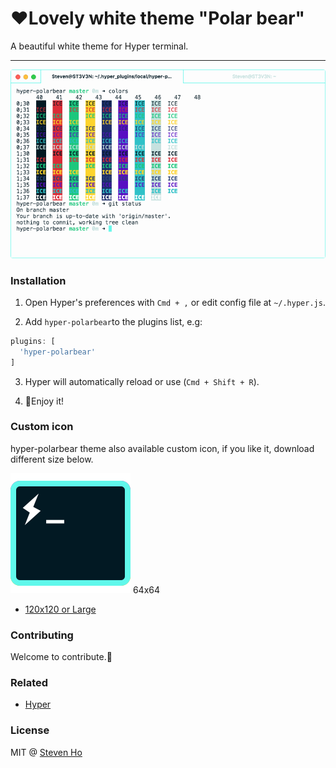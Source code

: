 # ❤️Lovely white theme "Polar bear"

A beautiful white theme for Hyper terminal.

---

![Screenshot](/img/Screenshot.png?raw=true "hyper-polarbear theme screenshot")

### Installation

1. Open Hyper's preferences with `Cmd + ,` or edit config file at `~/.hyper.js`.

2. Add `hyper-polarbear`to the plugins list, e.g:

  ```javascript
  plugins: [
    'hyper-polarbear'
  ]
  ```
3. Hyper will automatically reload or use (`Cmd + Shift + R`).

4. 🎉Enjoy it!

### Custom icon

hyper-polarbear theme also available custom icon, if you like it, download different size below.


![64x64](/icon/Hyper-icon-64.png?raw=true "hyper-polarbear theme screenshot") 64x64

- [120x120 or Large](https://github.com/Steven0811/hyper-polarbear/tree/master/icon)

### Contributing

 Welcome to contribute.🐻
 
### Related

- [Hyper](https://hyper.is/)

### License

MIT @ [Steven Ho](https://www.facebook.com/stevenho0811)

